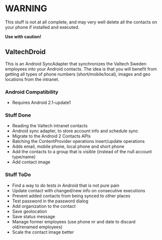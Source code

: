 # WARNING
This stuff is not at all complete, and may very well delete all the contacts on your phone if installed and executed.

**Use with caution!**

## ValtechDroid
This is an Android SyncAdapter that synchronizes the Valtech Sweden employees into your Android contacts.
The idea is that you will benefit from getting all types of phone numbers (short/mobile/local), images and geo locations from the intranet.

### Android Compatibility
* Requires Android 2.1-update1

### Stuff Done
* Reading the Valtech intranet contacts
* Android sync adapter, to store account info and schedule sync
* Migrate to the Android 2 Contacts APIs
* Batching the ContentProvider operations insert/update operations
* Adds email, mobile phone, local phone and short phone
* Add the contacts to a group that is visible (instead of the null account type/name)
* Add contact image

### Stuff ToDo
* Find a way to do tests in Android that is not pure pain
* Update contact with changed/new info on consecutive executions
* Prevent added contacts from being synced to other places
* Test password in the password dialog
* Add organization to the contact
* Save geolocation
* Save status message
* Manage former employees (use phone nr and date to discard old/renamed employees)
* Scale the contact image better
